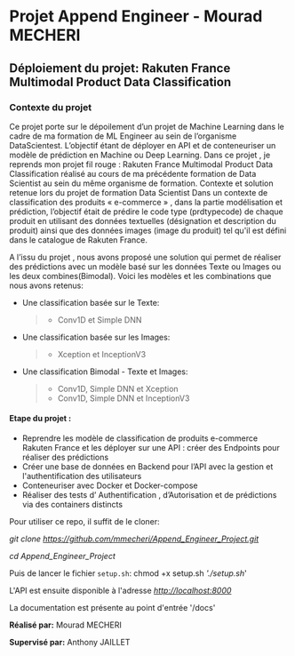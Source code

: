 # Projet Append Engineer - Mourad MECHERI
## Déploiement du projet: Rakuten France Multimodal Product Data Classification
 
 
### Contexte du projet

Ce projet porte sur le dépoilement d’un projet de Machine Learning dans le cadre de ma formation de ML Engineer au sein de l’organisme DataScientest. 
L’objectif étant de déployer en API et de conteneuriser un modèle de prédiction en Machine ou Deep Learning. 
Dans ce projet , je reprends mon projet  fil rouge : Rakuten France Multimodal Product Data Classification réalisé au cours de ma précédente formation de Data Scientist  au sein du même organisme de formation. 
Contexte et solution retenue lors du projet de formation Data Scientist 
Dans un contexte de classification des produits « e-commerce » ,  dans la partie modélisation et prédiction, l’objectif était de prédire le code type (prdtypecode) de chaque produit en utilisant des données textuelles (désignation et description du produit) ainsi que des données images (image du produit) tel qu'il est défini dans le catalogue de Rakuten France.

A l’issu du projet , nous avons proposé une solution qui permet de réaliser des prédictions avec un modèle basé sur les données Texte ou Images ou les deux combines(Bimodal). 
Voici les modèles et les combinations que nous avons retenus:

-	Une classification basée sur le Texte: 
     >- Conv1D et Simple DNN
     
-	Une classification basée sur les Images: 
	 >-  Xception et InceptionV3
-	Une classification Bimodal - Texte et Images:

     >- Conv1D, Simple DNN et Xception  
     >- Conv1D, Simple DNN et InceptionV3

#### Etape du projet  :
-	Reprendre les modèle de classification de produits e-commerce Rakuten France et les déployer sur une API :  créer des Endpoints pour réaliser des prédictions
-	Créer une base de données en Backend pour l’API avec la gestion et l'authentification des utilisateurs 
-	Conteneuriser avec Docker et Docker-compose
-	Réaliser des tests  d’ Authentification , d’Autorisation  et de prédictions via des containers distincts



Pour utiliser ce repo, il suffit de le cloner: 

*git clone https://github.com/mmecheri/Append_Engineer_Project.git*

*cd Append_Engineer_Project*

Puis de lancer le fichier `setup.sh`: 
chmod +x setup.sh
*'./setup.sh*'


L'API est ensuite disponible à l'adresse *[http://localhost:8000](http://localhost:8000")* 

La documentation est présente au point d'entrée '/docs'



**Réalisé par:** 
  Mourad MECHERI

**Supervisé par:**
  Anthony JAILLET

